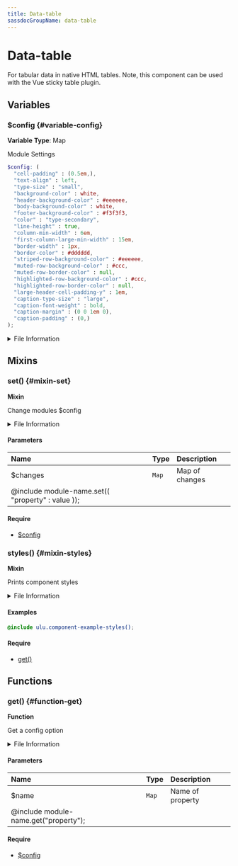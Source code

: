 ```yaml
---
title: Data-table
sassdocGroupName: data-table
---
```



# Data-table

For tabular data in native HTML tables. Note, this component can be used with the Vue sticky table plugin.



## Variables




<div class="sassdoc-item-header">

###  $config {#variable-config}

  <div class="sassdoc-item-header__labels">
    <span class="tag tag--primary"><strong>Variable</strong></span> <span class="tag"><strong>Type</strong>: Map</span>
  </div>

</div>

  

Module Settings
    
    

``` scss
$config: (
  "cell-padding" : (0.5em,),
  "text-align" : left,
  "type-size" : "small",
  "background-color" : white,
  "header-background-color" : #eeeeee,
  "body-background-color" : white,
  "footer-background-color" : #f3f3f3,
  "color" : "type-secondary",
  "line-height" : true,
  "column-min-width" : 6em,
  "first-column-large-min-width" : 15em,
  "border-width" : 1px,
  "border-color" : #dddddd,
  "striped-row-background-color" : #eeeeee,
  "muted-row-background-color" : #ccc,
  "muted-row-border-color" : null,
  "highlighted-row-background-color" : #ccc,
  "highlighted-row-border-color" : null,
  "large-header-cell-padding-y" : 1em,
  "caption-type-size" : "large",
  "caption-font-weight" : bold,
  "caption-margin" : (0 0 1em 0),
  "caption-padding" : (0,)
);
```
  


<details>
  <summary>File Information</summary>
  
- **File:** _data-table.scss
- **Group:** data-table
- **Type:** variable
- **Lines (comments):** 24-25
- **Lines (code):** 27-51

</details>

    
  

## Mixins




<div class="sassdoc-item-header">

###  set() {#mixin-set}

  <div class="sassdoc-item-header__labels">
    <span class="tag tag--primary"><strong>Mixin</strong></span>
  </div>

</div>

  

Change modules $config
    
    


<details>
  <summary>File Information</summary>
  
- **File:** _data-table.scss
- **Group:** data-table
- **Type:** mixin
- **Lines (comments):** 53-55
- **Lines (code):** 57-59

</details>

    

#### Parameters


|Name|Type|Description|
|:--|:--|:--|
|$changes|`Map`|Map of changes
  @include module-name.set(( "property" : value ));|

    

#### Require

- [$config](/sass/components/accordion/#variable-config)
  


<div class="sassdoc-item-header">

###  styles() {#mixin-styles}

  <div class="sassdoc-item-header__labels">
    <span class="tag tag--primary"><strong>Mixin</strong></span>
  </div>

</div>

  

Prints component styles
    
    


<details>
  <summary>File Information</summary>
  
- **File:** _data-table.scss
- **Group:** data-table
- **Type:** mixin
- **Lines (comments):** 70-72
- **Lines (code):** 74-168

</details>

    

#### Examples

      


``` scss
@include ulu.component-example-styles();
```
  

      

#### Require

- [get()](/sass/components/accordion/#function-get)
  
  

## Functions




<div class="sassdoc-item-header">

###  get() {#function-get}

  <div class="sassdoc-item-header__labels">
    <span class="tag tag--primary"><strong>Function</strong></span>
  </div>

</div>

  

Get a config option
    
    


<details>
  <summary>File Information</summary>
  
- **File:** _data-table.scss
- **Group:** data-table
- **Type:** function
- **Lines (comments):** 61-63
- **Lines (code):** 65-68

</details>

    

#### Parameters


|Name|Type|Description|
|:--|:--|:--|
|$name|`Map`|Name of property
  @include module-name.get("property");|

    

#### Require

- [$config](/sass/components/accordion/#variable-config)
  
  
  